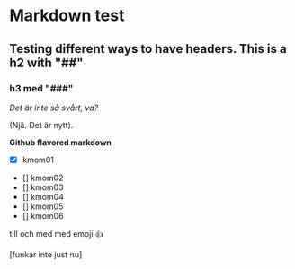 

Markdown test
========

## Testing different ways to have headers. This is a h2 with "##"

### h3 med "###"

*Det är inte så svårt, va?*

(Njä. Det är nytt).

**Github flavored markdown**

- [x] kmom01
- [] kmom02
- [] kmom03
- [] kmom04
- [] kmom05
- [] kmom06

till och med med emoji :+1:

[funkar inte just nu]
